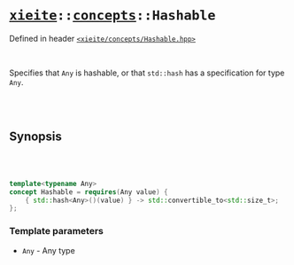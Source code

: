 # [`xieite`](../../README.md)`::`[`concepts`](../../docs/concepts.md)`::Hashable`
Defined in header [`<xieite/concepts/Hashable.hpp>`](../../include/xieite/concepts/Hashable.hpp)

<br/>

Specifies that `Any` is hashable, or that `std::hash` has a specification for type `Any`.

<br/><br/>

## Synopsis

<br/><br/>

```cpp
template<typename Any>
concept Hashable = requires(Any value) {
	{ std::hash<Any>()(value) } -> std::convertible_to<std::size_t>;
};
```
### Template parameters
- `Any` - Any type
